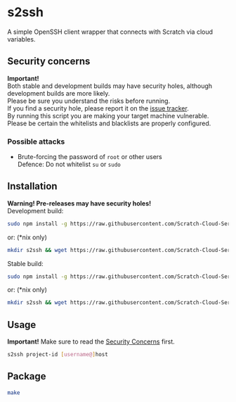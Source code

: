 # s2ssh
A simple OpenSSH client wrapper that connects with Scratch via cloud variables.
## Security concerns
**Important!**  
Both stable and development builds may have security holes, although development builds are more likely.  
Please be sure you understand the risks before running.  
If you find a security hole, please report it on the [issue tracker](https://github.com/Scratch-Cloud-Services/scratch-cloud-services/issues).  
By running this script you are making your target machine vulnerable.  
Please be certain the whitelists and blacklists are properly configured.  
### Possible attacks
* Brute-forcing the password of `root` or other users  
Defence: Do not whitelist `su` or `sudo`

## Installation
**Warning! Pre-releases may have security holes!**  
Development build:
```sh
sudo npm install -g https://raw.githubusercontent.com/Scratch-Cloud-Services/scratch-cloud-services/s2ssh/s2ssh/s2ssh.tar.gz
```
or: (*nix only)
```sh
mkdir s2ssh && wget https://raw.githubusercontent.com/Scratch-Cloud-Services/scratch-cloud-services/s2ssh/s2ssh/s2ssh.tar.gz -O - | tar -xz -C s2ssh && sudo npm install -g s2ssh && rm -rf s2ssh
```
Stable build:
```sh
sudo npm install -g https://raw.githubusercontent.com/Scratch-Cloud-Services/scratch-cloud-services/master/s2ssh/s2ssh.tar.gz
```
or: (*nix only)
```sh
mkdir s2ssh && wget https://raw.githubusercontent.com/Scratch-Cloud-Services/scratch-cloud-services/master/s2ssh/s2ssh.tar.gz -O - | tar -xz -C s2ssh && sudo npm install -g s2ssh && rm -rf s2ssh
```
## Usage
**Important!** Make sure to read the [Security Concerns](#security-concerns) first.  
```sh
s2ssh project-id [username@]host
```
## Package
```sh
make
```
